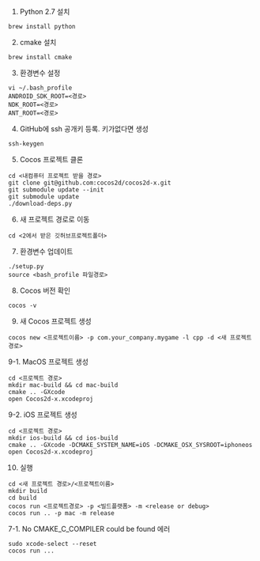 
1. Python 2.7 설치
```
brew install python
```

2. cmake 설치
```
brew install cmake
```

3. 환경변수 설정   
```
vi ~/.bash_profile
ANDROID_SDK_ROOT=<경로>
NDK_ROOT=<경로> 
ANT_ROOT=<경로>  
```

4. GitHub에 ssh 공개키 등록. 키가없다면 생성
```
ssh-keygen
```

5. Cocos 프로젝트 클론
```
cd <내컴퓨터 프로젝트 받을 경로>
git clone git@github.com:cocos2d/cocos2d-x.git
git submodule update --init
git submodule update
./download-deps.py
```

6. 새 프로젝트 경로로 이동
```
cd <2에서 받은 깃허브프로젝트폴더>
```

7. 환경변수 업데이트
```
./setup.py
source <bash_profile 파일경로>
```

8. Cocos 버전 확인
```
cocos -v
```

9. 새 Cocos 프로젝트 생성
```
cocos new <프로젝트이름> -p com.your_company.mygame -l cpp -d <새 프로젝트 경로>
```

9-1. MacOS 프로젝트 생성
```
cd <프로젝트 경로>
mkdir mac-build && cd mac-build
cmake .. -GXcode
open Cocos2d-x.xcodeproj
```

9-2. iOS 프로젝트 생성
```
cd <프로젝트 경로>
mkdir ios-build && cd ios-build
cmake .. -GXcode -DCMAKE_SYSTEM_NAME=iOS -DCMAKE_OSX_SYSROOT=iphoneos
open Cocos2d-x.xcodeproj
```

10. 실행
```
cd <새 프로젝트 경로>/<프로젝트이름>
mkdir build
cd build
cocos run <프로젝트경로> -p <빌드플랫폼> -m <release or debug>
cocos run .. -p mac -m release
```

7-1. No CMAKE_C_COMPILER could be found 에러
```
sudo xcode-select --reset
cocos run ...
```
